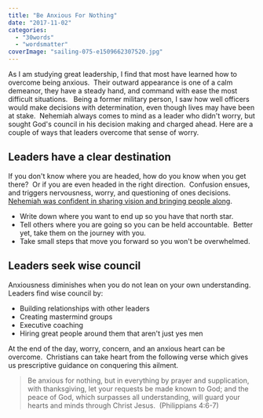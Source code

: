 ```yaml
---
title: "Be Anxious For Nothing"
date: "2017-11-02"
categories: 
  - "30words"
  - "wordsmatter"
coverImage: "sailing-075-e1509662307520.jpg"
---
```


As I am studying great leadership, I find that most have learned how to overcome being anxious.  Their outward appearance is one of a calm demeanor, they have a steady hand, and command with ease the most difficult situations.   Being a former military person, I saw how well officers would make decisions with determination, even though lives may have been at stake.  Nehemiah always comes to mind as a leader who didn't worry, but sought God's council in his decision making and charged ahead. Here are a couple of ways that leaders overcome that sense of worry.

## Leaders have a clear destination

If you don't know where you are headed, how do you know when you get there?  Or if you are even headed in the right direction.  Confusion ensues, and triggers nervousness, worry, and questioning of ones decisions. [Nehemiah was confident in sharing vision and bringing people along](https://www.biblegateway.com/passage/?search=Nehemiah+2%3A17&version=NIV).

- Write down where you want to end up so you have that north star.
- Tell others where you are going so you can be held accountable.  Better yet, take them on the journey with you.
- Take small steps that move you forward so you won't be overwhelmed.

## Leaders seek wise council

Anxiousness diminishes when you do not lean on your own understanding.  Leaders find wise council by:

- Building relationships with other leaders
- Creating mastermind groups
- Executive coaching
- Hiring great people around them that aren't just yes men

At the end of the day, worry, concern, and an anxious heart can be overcome.  Christians can take heart from the following verse which gives us prescriptive guidance on conquering this ailment.

> Be anxious for nothing, but in everything by prayer and supplication, with thanksgiving, let your requests be made known to God; and the peace of God, which surpasses all understanding, will guard your hearts and minds through Christ Jesus.  (Philippians 4:6-7)

